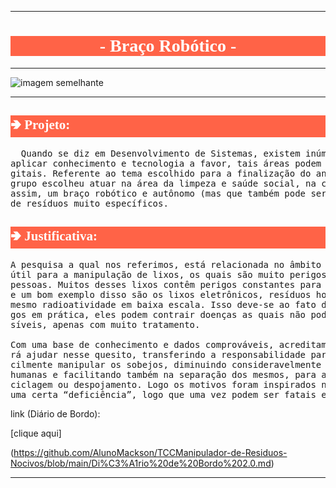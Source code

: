<meta charset="UTF-8">
<hr>
<h1 style="font-family:verdana; text-align:center; background-color:tomato; color:white">- Braço Robótico -</h1>
<hr>


![imagem semelhante](https://images.tcdn.com.br/img/img_prod/751846/kit_braco_robotico_em_acrilico_2641_1_20201202141158.jpg)


<hr>
<h2 style="font-family:verdana; background-color:tomato; color:white"">&#129154 Projeto:</h2>

<pre>  Quando se diz em Desenvolvimento de Sistemas, existem inúmeras áreas a qual podemos
aplicar conhecimento e tecnologia a favor, tais áreas podem ser tanto físicas como di-
gitais. Referente ao tema escolhido para a finalização do ano letivo e o TCC, nosso
grupo escolheu atuar na área da limpeza e saúde social, na coleta de lixo. Realizando
assim, um braço robótico e autônomo (mas que também pode ser controlado) para a coleta
de resíduos muito específicos.
</pre>

<h2 style="font-family:verdana; background-color:tomato; color:white"">&#129154 Justificativa:</h2>

<pre>
A pesquisa a qual nos referimos, está relacionada no âmbito da saúde e pode ser muito
útil para a manipulação de lixos, os quais são muito perigosos para serem retirados por
pessoas. Muitos desses lixos contêm perigos constantes para os que fazem esse trabalho,
e um bom exemplo disso são os lixos eletrônicos, resíduos hospitalares, e até
mesmo radioatividade em baixa escala. Isso deve-se ao fato de que colocando seus empre-
gos em prática, eles podem contrair doenças as quais não podem ser curadas ou, se pos-
síveis, apenas com muito tratamento.

Com uma base de conhecimento e dados comprováveis, acreditamos que nossa pesquisa pode-
rá ajudar nesse quesito, transferindo a responsabilidade para uma máquina que pode fa-
cilmente manipular os sobejos, diminuindo consideravelmente o risco na perda de vidas
humanas e facilitando também na separação dos mesmos, para aumentar a facilidade de re-
ciclagem ou despojamento. Logo os motivos foram inspirados na melhora do trabalho e em
uma certa “deficiência”, logo que uma vez podem ser fatais esse tipo de contato.
</pre>

link (Diário de Bordo):</p> [clique aqui] 

(https://github.com/AlunoMackson/TCCManipulador-de-Residuos-Nocivos/blob/main/Di%C3%A1rio%20de%20Bordo%202.0.md)

<hr>